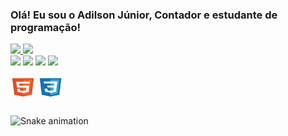 ### Olá! Eu sou o Adilson Júnior, Contador e estudante de programação!
<div>
<a href="https://github.com/jhuunn">
<img height="150em" src="https://github-readme-stats.vercel.app/api?username=jhuunn&show_icons=true&theme=tokyonight&include_all_commits=true&count_private=true"/>
<img height="150em" src="https://github-readme-stats.vercel.app/api/top-langs/?username=jhuunn&layout=compact&langs_count=7&theme=tokyonight"/>
</div>
  
<div>
  <a href="https://instagram.com/jhuunn" target="_blank"><img src="https://img.shields.io/badge/-Instagram-%23E4405F?style=for-the-badge&logo=instagram&logoColor=white" target="_blank"></a>
  <a href="https://discord.gg/6756" target="_blank"><img src="https://img.shields.io/badge/Discord-7289DA?style=for-the-badge&logo=discord&logoColor=white" target="_blank"></a> 
  <a href = "mailto:adilsonspjr7@gmail.com"><img src="https://img.shields.io/badge/-Gmail-%23333?style=for-the-badge&logo=gmail&logoColor=white" target="_blank"></a>
  <a href="https://www.linkedin.com/in/adilson-jr7" target="_blank"><img src="https://img.shields.io/badge/-LinkedIn-%230077B5?style=for-the-badge&logo=linkedin&logoColor=white" target="_blank"></a> 
 
  
<div style="display: inline_block"><br>
  <img align="center" alt="Jr-HTML" height="30" width="40" src="https://raw.githubusercontent.com/devicons/devicon/master/icons/html5/html5-original.svg">
  <img align="center" alt="Jr-CSS" height="30" width="40" src="https://raw.githubusercontent.com/devicons/devicon/master/icons/css3/css3-original.svg"></div>

##
 

  ![Snake animation](https://github.com/jhuunn/jhuunn/blob/output/github-contribution-grid-snake.svg)
</div>
